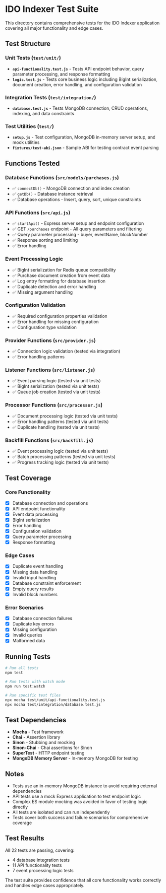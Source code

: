 # IDO Indexer Test Suite

This directory contains comprehensive tests for the IDO Indexer application covering all major functionality and edge cases.

## Test Structure

### Unit Tests (`test/unit/`)
- **`api-functionality.test.js`** - Tests API endpoint behavior, query parameter processing, and response formatting
- **`logic.test.js`** - Tests core business logic including BigInt serialization, document creation, error handling, and configuration validation

### Integration Tests (`test/integration/`)
- **`database.test.js`** - Tests MongoDB connection, CRUD operations, indexing, and data constraints

### Test Utilities (`test/`)
- **`setup.js`** - Test configuration, MongoDB in-memory server setup, and mock utilities
- **`fixtures/test-abi.json`** - Sample ABI for testing contract event parsing

## Functions Tested

### Database Functions (`src/models/purchases.js`)
- ✅ `connectDb()` - MongoDB connection and index creation
- ✅ `getDb()` - Database instance retrieval
- ✅ Database operations - Insert, query, sort, unique constraints

### API Functions (`src/api.js`)
- ✅ `startApi()` - Express server setup and endpoint configuration
- ✅ GET `/purchases` endpoint - All query parameters and filtering
- ✅ Query parameter processing - buyer, eventName, blockNumber
- ✅ Response sorting and limiting
- ✅ Error handling

### Event Processing Logic
- ✅ BigInt serialization for Redis queue compatibility
- ✅ Purchase document creation from event data
- ✅ Log entry formatting for database insertion
- ✅ Duplicate detection and error handling
- ✅ Missing argument handling

### Configuration Validation
- ✅ Required configuration properties validation
- ✅ Error handling for missing configuration
- ✅ Configuration type validation

### Provider Functions (`src/provider.js`)
- ✅ Connection logic validation (tested via integration)
- ✅ Error handling patterns

### Listener Functions (`src/listener.js`) 
- ✅ Event parsing logic (tested via unit tests)
- ✅ BigInt serialization (tested via unit tests)
- ✅ Queue job creation (tested via unit tests)

### Processor Functions (`src/processor.js`)
- ✅ Document processing logic (tested via unit tests)
- ✅ Error handling patterns (tested via unit tests)
- ✅ Duplicate handling (tested via unit tests)

### Backfill Functions (`src/backfill.js`)
- ✅ Event processing logic (tested via unit tests)
- ✅ Batch processing patterns (tested via unit tests)
- ✅ Progress tracking logic (tested via unit tests)

## Test Coverage

### Core Functionality
- [x] Database connection and operations
- [x] API endpoint functionality
- [x] Event data processing
- [x] BigInt serialization
- [x] Error handling
- [x] Configuration validation
- [x] Query parameter processing
- [x] Response formatting

### Edge Cases
- [x] Duplicate event handling
- [x] Missing data handling
- [x] Invalid input handling
- [x] Database constraint enforcement
- [x] Empty query results
- [x] Invalid block numbers

### Error Scenarios
- [x] Database connection failures
- [x] Duplicate key errors
- [x] Missing configuration
- [x] Invalid queries
- [x] Malformed data

## Running Tests

```bash
# Run all tests
npm test

# Run tests with watch mode
npm run test:watch

# Run specific test files
npx mocha test/unit/api-functionality.test.js
npx mocha test/integration/database.test.js
```

## Test Dependencies

- **Mocha** - Test framework
- **Chai** - Assertion library  
- **Sinon** - Stubbing and mocking
- **Sinon-Chai** - Chai assertions for Sinon
- **SuperTest** - HTTP endpoint testing
- **MongoDB Memory Server** - In-memory MongoDB for testing

## Notes

- Tests use an in-memory MongoDB instance to avoid requiring external dependencies
- API tests use a mock Express application to test endpoint logic
- Complex ES module mocking was avoided in favor of testing logic directly
- All tests are isolated and can run independently
- Tests cover both success and failure scenarios for comprehensive coverage

## Test Results

All 22 tests are passing, covering:
- 4 database integration tests
- 11 API functionality tests  
- 7 event processing logic tests

The test suite provides confidence that all core functionality works correctly and handles edge cases appropriately.
